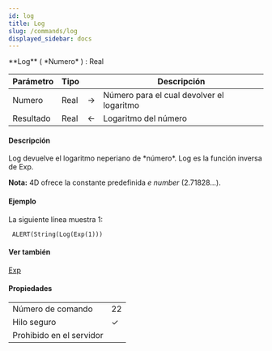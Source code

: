 ```yaml
---
id: log
title: Log
slug: /commands/log
displayed_sidebar: docs
---
```


<!--REF #_command_.Log.Syntax-->**Log** ( *Numero* ) : Real<!-- END REF-->
<!--REF #_command_.Log.Params-->
| Parámetro | Tipo |  | Descripción |
| --- | --- | --- | --- |
| Numero | Real | &#8594;  | Número para el cual devolver el logaritmo |
| Resultado | Real | &#8592; | Logaritmo del número |

<!-- END REF-->

#### Descripción 

<!--REF #_command_.Log.Summary-->Log devuelve el logaritmo neperiano de *número*.<!-- END REF--> Log es la función inversa de Exp.

**Nota:** 4D ofrece la constante predefinida *e number* (2.71828...).

#### Ejemplo 

La siguiente línea muestra 1:

```4d
 ALERT(String(Log(Exp(1)))
```

#### Ver también 

[Exp](exp.md)  

#### Propiedades
|  |  |
| --- | --- |
| Número de comando | 22 |
| Hilo seguro | &check; |
| Prohibido en el servidor ||


